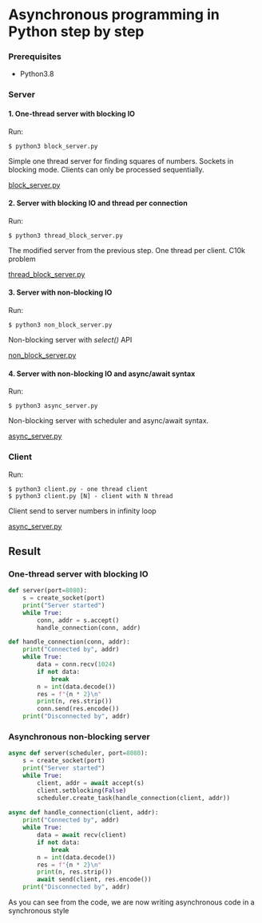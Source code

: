 # Asynchronous programming in Python step by step

### Prerequisites
- Python3.8

### Server

#### 1. One-thread server with blocking IO

Run:
```shell
$ python3 block_server.py
```

Simple one thread server for finding squares of numbers. Sockets in blocking mode. Clients can only be processed sequentially.

[block_server.py](https://github.com/arsnazarenko/async-by-examples/blob/master/block_server.py)

#### 2. Server with blocking IO and thread per connection
Run:
```shell
$ python3 thread_block_server.py
```
The modified server from the previous step. One thread per client. C10k problem

[thread_block_server.py](https://github.com/arsnazarenko/async-by-examples/blob/master/thread_block_server.py)

#### 3. Server with non-blocking IO
Run:
```shell
$ python3 non_block_server.py
```
Non-blocking server with *select()* API

[non_block_server.py](https://github.com/arsnazarenko/async-by-examples/blob/master/non_block_server.py)


#### 4. Server with non-blocking IO and async/await syntax
Run:
```shell
$ python3 async_server.py
```
Non-blocking server with scheduler and async/await syntax.

[async_server.py](https://github.com/arsnazarenko/async-by-examples/blob/master/async_server.py)

### Client

Run: 
```shell
$ python3 client.py - one thread client 
$ python3 client.py [N] - client with N thread 
```
Client send to server numbers in infinity loop

[async_server.py](https://github.com/arsnazarenko/async-by-examples/blob/master/async_server.py)

## Result

### One-thread server with blocking IO

``` python
def server(port=8080):
    s = create_socket(port)
    print("Server started")
    while True:
        conn, addr = s.accept() 
        handle_connection(conn, addr)

def handle_connection(conn, addr):
    print("Connected by", addr)
    while True:
        data = conn.recv(1024)
        if not data:    
            break
        n = int(data.decode())
        res = f"{n * 2}\n"
        print(n, res.strip())
        conn.send(res.encode())
    print("Disconnected by", addr)
```


### Asynchronous non-blocking server
``` python
async def server(scheduler, port=8080):
    s = create_socket(port)
    print("Server started")
    while True:
        client, addr = await accept(s)
        client.setblocking(False)
        scheduler.create_task(handle_connection(client, addr))
        
async def handle_connection(client, addr):
    print("Connected by", addr)
    while True:
        data = await recv(client)
        if not data:
            break
        n = int(data.decode())
        res = f"{n * 2}\n"
        print(n, res.strip())
        await send(client, res.encode())
    print("Disconnected by", addr)
```

As you can see from the code, we are now writing asynchronous code in a synchronous style
